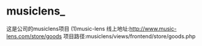 # musiclens_
这是公司的musiclens项目
(1)music-lens
	线上地址:http://www.music-lens.com/store/goods
	项目路径:musiclens/views/frontend/store/goods.php
	
